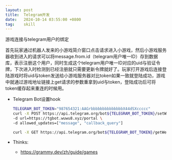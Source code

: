```yaml
---
layout: post
title:  Telegram开发
date:   2024-10-14 03:55:00 +0800
tag:    skill
---
```


游戏连接与telegram用户的绑定
    
首先玩家通过机器人发来的小游戏简介窗口点击请求进入小游戏，然后小游戏服务器收到进入的请求可以将message.from.id（telegram用户唯一ID）存到数据库，表示注册这个用户，同时生成这个telegram用户唯一ID对应的uid与验证令牌，下次进入时检测到已经注册就只需要更新令牌就好了。玩家打开游戏后连接登陆游戏时将uid与token发送给小游戏服务器对比token如果一致就登陆成功，游戏中就通过游戏地址链接上get请求的参数重拿到uid与token，登陆成功后可将token缓存起来重连的时候用。



- Telegram Bot设置hook
    ```bash
    TELEGRAM_BOT_TOKEN="987654321:AAGrbbbbbbbbbbbbbbX44dSXccccc"
    curl -X POST https://api.telegram.org/bot${TELEGRAM_BOT_TOKEN}/setWebhook \
    -d url=https://tgbot.wuwu8.xyz/portal \
    -d allowed_updates=["message", "callback_query"]
    
    curl -X GET https://api.telegram.org/bot${TELEGRAM_BOT_TOKEN}/getWebhookInfo
    ```

    
- Thinks:
    - https://grammy.dev/zh/guide/games
    